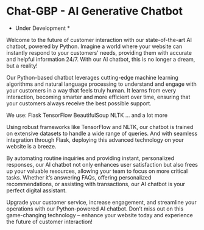 # Chat-GBP - AI Generative Chatbot
* Under Development *

Welcome to the future of customer interaction with our state-of-the-art AI chatbot, powered by Python. Imagine a world where your website can instantly respond to your customers' needs, providing them with accurate and helpful information 24/7. With our AI chatbot, this is no longer a dream, but a reality!

Our Python-based chatbot leverages cutting-edge machine learning algorithms and natural language processing to understand and engage with your customers in a way that feels truly human. It learns from every interaction, becoming smarter and more efficient over time, ensuring that your customers always receive the best possible support.

We use:
Flask
TensorFlow
BeautifulSoup
NLTK
... and a lot more

Using robust frameworks like TensorFlow and NLTK, our chatbot is trained on extensive datasets to handle a wide range of queries. And with seamless integration through Flask, deploying this advanced technology on your website is a breeze.

By automating routine inquiries and providing instant, personalized responses, our AI chatbot not only enhances user satisfaction but also frees up your valuable resources, allowing your team to focus on more critical tasks. Whether it’s answering FAQs, offering personalized recommendations, or assisting with transactions, our AI chatbot is your perfect digital assistant.

Upgrade your customer service, increase engagement, and streamline your operations with our Python-powered AI chatbot. Don’t miss out on this game-changing technology – enhance your website today and experience the future of customer interaction!
